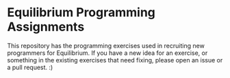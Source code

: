 # Equilibrium Programming Assignments
This repository has the programming exercises used in recruiting new programmers for Equilibrium. If you have a new idea for an exercise, or something in the existing exercises that need fixing, please open an issue or a pull request. :)
